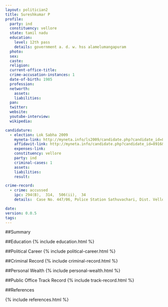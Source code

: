 ```yaml
---
layout: politician2
title: Sureshkumar P
profile: 
  party: ind
  constituency: vellore
  state: tamil nadu
  education: 
    level: 12th pass
    details: government a. d. w. hss alamelumangapuram
  photo: 
  sex: 
  caste: 
  religion: 
  current-office-title: 
  crime-accusation-instances: 1
  date-of-birth: 1985
  profession: 
  networth: 
    assets: 
    liabilities: 
  pan: 
  twitter: 
  website: 
  youtube-interview: 
  wikipedia: 

candidature: 
  - election: Lok Sabha 2009
    myneta-link: http://myneta.info/ls2009/candidate.php?candidate_id=8916
    affidavit-link: http://myneta.info/candidate.php?candidate_id=8916&scan=original
    expenses-link: 
    constituency: vellore 
    party: ind
    criminal-cases: 1
    assets: 
    liabilities: 
    result:  

crime-record: 
  - crime: accussed
    ipc: 294(B),  314,  506(ii),  34
    details:  Case No. 447/06, Police Station Sathuvachari, Dist. Vellore, State Tamil Nadu, Dated 28.03.2007  

date: 
version: 0.0.5
tags: 
---
```

##Summary


##Education
{% include education.html %}


##Political Career
{% include political-career.html %}


##Criminal Record
{% include criminal-record.html %}


##Personal Wealth
{% include personal-wealth.html %}


##Public Office Track Record
{% include track-record.html %}


##References


{% include references.html %}